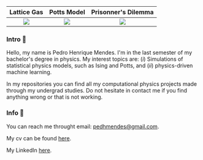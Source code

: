 Lattice Gas | Potts Model | Prisonner's Dilemma 
:-------------------------:|:-------------------------:|:-------------------------:
![](https://github.com/pedhmendes/useful-things/blob/main/figs/lattice_gas.gif) |![](https://github.com/pedhmendes/useful-things/blob/main/figs/Q10_T025_HB.gif) | ![](https://github.com/pedhmendes/useful-things/blob/main/figs/fcond_10e6.gif)

### Intro 👋
Hello, my name is Pedro Henrique Mendes. 
I'm in the last semester of my bachelor's degree in physics.
My interest topics are: (_i_) Simulations of statistical physics models, such as Ising and Potts, and (_ii_) physics-driven machine learning.


In my repositories you can find all my computational physics projects made through my undergrad studies.
Do not hesitate in contact me if you find anything wrong or that is not working.

### Info 💬
You can reach me throught email: [pedhmendes@gmail.com](mailto:pedhmendes@gmail.com).

My cv can be found [here](https://drive.google.com/file/d/1eBzAitWwbb5uziqHitLMYRg_wI4yxji6/view?usp=sharing).

My LinkedIn [here](https://www.linkedin.com/in/pedhmendes/).

<!--
### Hi there 👋
**pedhmendes/pedhmendes** is a ✨ _special_ ✨ repository because its `README.md` (this file) appears on your GitHub profile.

Here are some ideas to get you started:

- 🔭 I’m currently working on ...
- 🌱 I’m currently learning ...
- 👯 I’m looking to collaborate on ...
- 🤔 I’m looking for help with ...
- 💬 Ask me about ...
- 📫 How to reach me: ...
- 😄 Pronouns: ...
- ⚡ Fun fact: ...
-->
